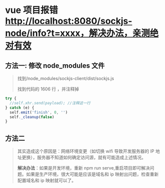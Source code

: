 # vue 项目报错 <http://localhost:8080/sockjs-node/info?t=xxxx，解决办法，亲测绝对有效>

## 方法一: 修改 node_modules 文件

> 找到/node_modules/sockjs-client/dist/sockjs.js
>
> 找到代码的 1606 行 ，并注释掉

```js
try {
  //self.xhr.send(payload); //注释这一行
} catch (e) {
  self.emit('finish', 0, '')
  self._cleanup(false)
}
```

## 方法二

> 其实造成这个原因是：网络环境变更（如切换 wifi 导致开发服务器的 IP 地址更换），服务器不知道如何确定访问源，就有可能造成上述情况。
>
> **解决办法**：如果是开发环境，重新 npm run serve,重启项目即可解决问题。如果是生产环境，很大可能是应该是域名和 ip 映射出问题，检查重新配置域名和 ip 映射就可以了。
